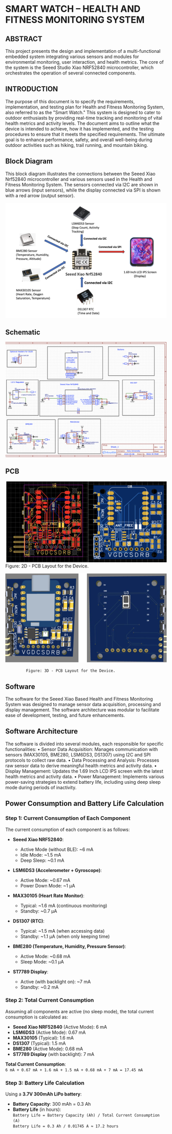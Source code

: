 # SMART WATCH – HEALTH AND FITNESS MONITORING SYSTEM

## ABSTRACT
This project presents the design and implementation of a multi-functional embedded system integrating various sensors and modules for environmental monitoring, user interaction, and health metrics. The core of the system is the Seeed Studio Xiao NRF52840 microcontroller, which orchestrates the operation of several connected components. 

## INTRODUCTION
The purpose of this document is to specify the requirements, implementation, and testing plan for Health and Fitness Monitoring System, also referred to as the "Smart Watch." This system is designed to cater to outdoor enthusiasts by providing real-time tracking and monitoring of vital health metrics and activity levels. The document aims to outline what the device is intended to achieve, how it has implemented, and the testing procedures to ensure that it meets the specified requirements. The ultimate goal is to enhance performance, safety, and overall well-being during outdoor activities such as hiking, trail running, and mountain biking.

## Block Diagram

This block diagram illustrates the connections between the Seeed Xiao Nrf52840 microcontroller and various sensors used in the Health and Fitness Monitoring System. The sensors connected via I2C are shown in blue arrows (input sensors), while the display connected via SPI is shown with a red arrow (output sensor).

![Alt text](/images/image1.png)

## Schematic

![Alt text](/images/image2.png)

## PCB

![Alt text](/images/image3.png)
            Figure:  2D - PCB Layout for the Device.

![Alt text](/images/image4.png)

             Figure: 3D - PCB Layout for the Device.
             
             
## Software 
The software for the Seeed Xiao Based Health and Fitness Monitoring System was designed to manage sensor data acquisition, processing and display management. The software architecture was modular to facilitate ease of development, testing, and future enhancements.

## Software Architecture
The software is divided into several modules, each responsible for specific functionalities:
• Sensor Data Acquisition: Manages communication with sensors (MAX30105, BME280, LSM6DS3, DS1307) using I2C and SPI protocols to collect raw data.
• Data Processing and Analysis: Processes raw sensor data to derive meaningful health metrics and activity data.
• Display Management: Updates the 1.69 Inch LCD IPS screen with the latest health metrics and activity data.
• Power Management: Implements various power-saving strategies to extend battery life, including using deep sleep mode during periods of inactivity.

## Power Consumption and Battery Life Calculation

### Step 1: Current Consumption of Each Component

The current consumption of each component is as follows:

- **Seeed Xiao NRF52840**:
  - Active Mode (without BLE): ~6 mA
  - Idle Mode: ~1.5 mA
  - Deep Sleep: ~0.1 mA

- **LSM6DS3 (Accelerometer + Gyroscope)**:
  - Active Mode: ~0.67 mA
  - Power Down Mode: ~1 µA

- **MAX30105 (Heart Rate Monitor)**:
  - Typical: ~1.6 mA (continuous monitoring)
  - Standby: ~0.7 µA

- **DS1307 (RTC)**:
  - Typical: ~1.5 mA (when accessing data)
  - Standby: ~1.1 µA (when only keeping time)

- **BME280 (Temperature, Humidity, Pressure Sensor)**:
  - Active Mode: ~0.68 mA
  - Sleep Mode: ~0.1 µA

- **ST7789 Display**:
  - Active (with backlight on): ~7 mA
  - Standby: ~0.2 mA

### Step 2: Total Current Consumption

Assuming all components are active (no sleep mode), the total current consumption is calculated as:

- **Seeed Xiao NRF52840** (Active Mode): 6 mA
- **LSM6DS3** (Active Mode): 0.67 mA
- **MAX30105** (Typical): 1.6 mA
- **DS1307** (Typical): 1.5 mA
- **BME280** (Active Mode): 0.68 mA
- **ST7789 Display** (with backlight): 7 mA

**Total Current Consumption**:  
`6 mA + 0.67 mA + 1.6 mA + 1.5 mA + 0.68 mA + 7 mA = 17.45 mA`

### Step 3: Battery Life Calculation

Using a **3.7V 300mAh LiPo battery**:

- **Battery Capacity**: 300 mAh = 0.3 Ah
- **Battery Life** (in hours):  
  `Battery Life = Battery Capacity (Ah) / Total Current Consumption (A)`  
  `Battery Life = 0.3 Ah / 0.01745 A ≈ 17.2 hours`
